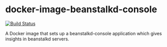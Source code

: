 # docker-image-beanstalkd-console

[![Build Status](https://travis-ci.org/chesszebra/docker-image-beanstalkd-console.svg?branch=master)](https://travis-ci.org/chesszebra/docker-image-beanstalkd-console)

A Docker image that sets up a beanstalkd-console application 
which gives insights in beanstalkd servers.
